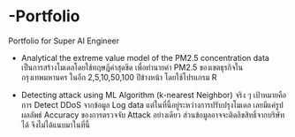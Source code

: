 # -Portfolio
Portfolio for Super AI Engineer

- Analytical the extreme value model of the PM2.5 concentration data
เป็นการสร้างโมเดลโดยใช้ทฤษฎีค่าสุดขีด เพื่อทำนายค่า PM2.5 ของเขตธุรกิจในกรุงเทพมหานคร ในอีก 2,5,10,50,100 ปีข้างหน้า โดยใช้โปรแกรม R

- Detecting attack using ML Algorithm (k-nearest Neighbor)
จริง ๆ เป้าหมายคือการ Detect DDoS จากข้อมูล Log data แต่ในที่นี้อยู่ระหว่างการปรับปรุงโมเดล เลยมีแค่รูปผลลัพธ์ Accuracy ของการตรวจจับ Attack อย่างเดียว 
ส่วนข้อมูลอาจจะติดลิขสิทธิ์จากบริษัทได้ จึงไม่ได้แนบมาในที่นี้

